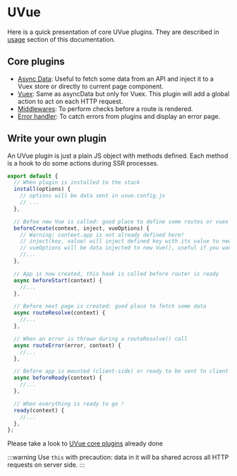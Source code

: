 # UVue

Here is a quick presentation of core UVue plugins. They are described in
[usage](/guide/usage.html) section of this documentation.

## Core plugins

- [Async Data](/guide/usage.html#async-data): Useful to fetch some data from an API and inject it
  to a Vuex store or directly to current page component.
- [Vuex](/guide/usage.html#vuex): Same as asyncData but only for Vuex. This plugin will add a global
  action to act on each HTTP request.
- [Middlewares](/guide/usage.html#middlewares): To perform checks before a route is rendered.
- [Error handler](/guide/usage.html#error-handler): To catch errors from plugins and display an error
  page.

## Write your own plugin

An UVue plugin is just a plain JS object with methods defined. Each method is a hook
to do some actions during SSR processes.

```js
export default {
  // When plugin is installed to the stack
  install(options) {
    // options will be data sent in uvue.config.js
    // ...
  },

  // Befoe new Vue is called: good place to define some routes or vuex modules
  beforeCreate(context, inject, vueOptions) {
    // Warning: context.app is not already defined here!
    // inject(key, value) will inject defined key with its value to new Vue()
    // vueOptions will be data injected to new Vue(), useful if you want to get some injected plugins
    //...
  },

  // App is now created, this hook is called before router is ready
  async beforeStart(context) {
    //...
  },

  // Before next page is created: good place to fetch some data
  async routeResolve(context) {
    //...
  },

  // When an error is thrown during a routeResolve() call
  async routeError(error, context) {
    //...
  },

  // Before app is mounted (client-side) or ready to be sent to client (server-side)
  async beforeReady(context) {
    //...
  },

  // When everything is ready to go !
  ready(context) {
    //...
  },
};
```

Please take a look to [UVue core plugins](https://github.com/universal-vue/uvue/tree/master/packages/%40uvue/core/plugins) already done

:::warning
Use `this` with precaution: data in it will ba shared across all
HTTP requests on server side.
:::
